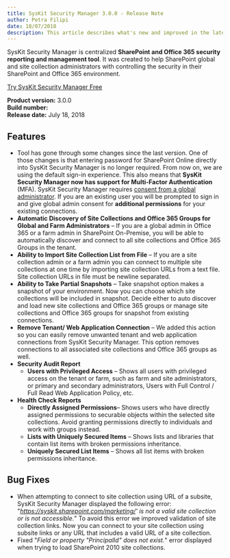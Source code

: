 ```yaml
---
title: SysKit Security Manager 3.0.0 - Release Note
author: Petra Filipi 
date: 18/07/2018 
description: This article describes what's new and improved in the latest version of SysKit Security Manager.
---
```


SysKit Security Manager is centralized __SharePoint and Office 365 security reporting and management tool__. It was created to help SharePoint global and site collection administrators with controlling the security in their SharePoint and Office 365 environment.

[Try SysKit Security Manager Free](https://www.syskit.com/products/security-manager/download/)

__Product version:__ 3.0.0  
__Build number:__      
__Release date:__ July 18, 2018  


## Features
* Tool has gone through some changes since the last version. One of those changes is that entering password for SharePoint Online directly into SysKit Security Manager is no longer required. From now on, we are using the default sign-in experience.
This also means that __SysKit Security Manager now has support for Multi-Factor Authentication__ (MFA).
SysKit Security Manager requires [consent from a global administrator](internal/requirements/global-admin-consent). 
If you are an existing user you will be prompted to sign in and give global admin consent for __additional permissions__ for your existing connections.
* __Automatic Discovery of Site Collections and Office 365 Groups for Global and Farm Administrators__ – If you are a global admin in Office 365 or a farm admin in SharePoint On-Premise, you will be able to automatically discover and connect to all site collections and Office 365 Groups in the tenant.
* __Ability to Import Site Collection List from File__ – If you are a site collection admin or a farm admin you can connect to multiple site collections at one time by importing site collection URLs from a text file.  Site collection URLs in file must be newline separated. 
* __Ability to Take Partial Snapshots__ – Take snapshot option makes a snapshot of your environment. Now you can choose which site collections will be included in snapshot. Decide either to auto discover and load new site collections and Office 365 groups or manage site collections and Office 365 groups for snapshot from existing connections.
* __Remove Tenant/ Web Application Connection__ – We added this action so you can easily remove unwanted tenant and web application connections from SysKit Security Manager. This option removes connections to all associated site collections and Office 365 groups as well. 
* __Security Audit Report__
    * __Users with Privileged Access__ – Shows all users with privileged access on the tenant or farm, such as farm and site administrators, or primary and secondary administrators, Users with Full Control / Full Read Web Application Policy, etc.
* __Health Check Reports__
    * __Directly Assigned Permissions__– Shows users who have directly assigned permissions to securable objects within the selected site collections. Avoid granting permissions directly to individuals and work with groups instead.
    * __Lists with Uniquely Secured Items__ – Shows lists and libraries that contain list items with broken permissions inheritance.
    * __Uniquely Secured List Items__ – Shows all list items with broken permissions inheritance.

## Bug Fixes
* When attempting to connect to site collection using URL of a subsite, SysKit Security Manager displayed the following error: "_https://syskit.sharepoint.com/marketing/' is not a valid site collection or is not accessible._"
To avoid this error we improved validation of site collection links. Now you can connect to your site collection using subsite links or any URL that includes a valid URL of a site collection.
* Fixed "_Field or property "PrincipalId" does not exist._" error displayed when trying to load SharePoint 2010 site collections.
